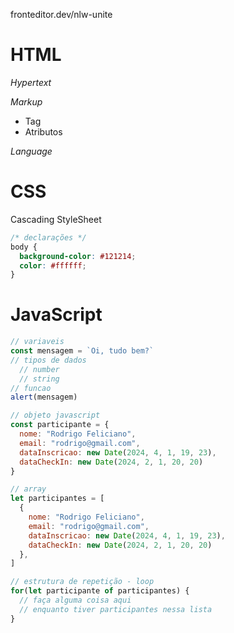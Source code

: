 fronteditor.dev/nlw-unite

# HTML

*Hypertext*

*Markup*
- Tag 
- Atributos

*Language*


# CSS
Cascading StyleSheet

```css
/* declarações */
body {
  background-color: #121214;
  color: #ffffff;
}
```

# JavaScript
```js
// variaveis
const mensagem = `Oi, tudo bem?`
// tipos de dados
  // number
  // string
// funcao
alert(mensagem)

// objeto javascript
const participante = {
  nome: "Rodrigo Feliciano",
  email: "rodrigo@gmail.com",
  dataInscricao: new Date(2024, 4, 1, 19, 23),
  dataCheckIn: new Date(2024, 2, 1, 20, 20)
}

// array
let participantes = [
  {
    nome: "Rodrigo Feliciano",
    email: "rodrigo@gmail.com",
    dataInscricao: new Date(2024, 4, 1, 19, 23),
    dataCheckIn: new Date(2024, 2, 1, 20, 20)
  },
]

// estrutura de repetição - loop
for(let participante of participantes) {
  // faça alguma coisa aqui
  // enquanto tiver participantes nessa lista
}
```